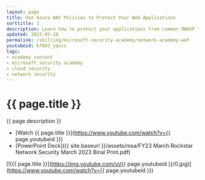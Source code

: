 ```yaml
---
layout: page
title: Use Azure WAF Policies to Protect Your Web Applications
sorttitle: 3
description: Learn how to protect your applications from common OWASP top ten attacks with cloud-native Azure Web Application Firewall. Explore how to deploy the service in minutes to get complete visibility into your environment and block malicious attacks with managed rule sets.
updated: 2023-03-28
permalink: /skilling/microsoft-security-academy/network-academy-waf
youtubeid: kf8O3_yqvcs
tags: 
- academy content
- microsoft security academy
- cloud security
- network security
---
```


# {{ page.title }}

{{ page.description }}

* [Watch {{ page.title }}](https://www.youtube.com/watch?v={{ page.youtubeid }})
* [PowerPoint Deck]({{ site.baseurl }}/assets/msa/FY23 March Rockstar Network Security March 2023 Binal Print.pdf)

[![{{ page.title }}](https://img.youtube.com/vi/{{ page.youtubeid }}/0.jpg)](https://www.youtube.com/watch?v={{ page.youtubeid }})